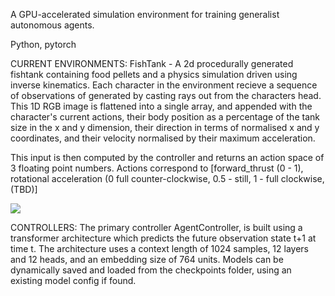 A GPU-accelerated simulation environment for training generalist autonomous agents.

Python, pytorch

CURRENT ENVIRONMENTS:
FishTank - A 2d procedurally generated fishtank containing food pellets and a physics simulation driven using inverse kinematics.
Each character in the environment recieve a sequence of observations of generated by casting rays out from the characters head.
This 1D RGB image is flattened into a single array, and appended with the character's current actions, their body position
as a percentage of the tank size in the x and y dimension, their direction in terms of normalised x and y coordinates,
and their velocity normalised by their maximum acceleration.

This input is then computed by the controller and returns an action space of 3 floating point numbers.
Actions correspond to \[forward_thrust (0 - 1), rotational acceleration (0 full counter-clockwise, 0.5 - still, 1 - full clockwise, (TBD)\]

![](https://github.com/seanjhardy/SimWorld/blob/main/environments/fishTank/demo.gif)

CONTROLLERS:
The primary controller AgentController, is built using a transformer architecture which predicts the
future observation state t+1 at time t. The architecture uses a context length of 1024 samples, 12 layers and 12 heads,
and an embedding size of 764 units. Models can be dynamically saved and loaded from the checkpoints folder, using an existing model config if found.
